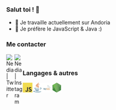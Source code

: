 ### Salut toi ! 👋

- 🔭 Je travaille actuellement sur Andoria
- 🤡 Je préfère le JavaScript & Java :)

### Me contacter

[<img align="left" alt="Nedia | Twitter" width="22px" src="https://cdn.jsdelivr.net/npm/simple-icons@v3/icons/twitter.svg" />][Twitter]
[<img align="left" alt="Nedia | Instagram" width="22px" src="https://cdn.discordapp.com/emojis/693493074277695647.png" />][Discord]

<br />

### Langages & autres


<img align="left" alt="JavaScript" width="26px" src="https://raw.githubusercontent.com/github/explore/80688e429a7d4ef2fca1e82350fe8e3517d3494d/topics/javascript/javascript.png" />
<img align="left" alt="Java" width="26px" src="https://raw.githubusercontent.com/github/explore/80688e429a7d4ef2fca1e82350fe8e3517d3494d/topics/java/java.png"/>
<img align="left" alt="MySQL" width="26px" src="https://raw.githubusercontent.com/github/explore/80688e429a7d4ef2fca1e82350fe8e3517d3494d/topics/mysql/mysql.png"/>
<img align="left" alt="NodeJS" width="26px" src="https://raw.githubusercontent.com/github/explore/80688e429a7d4ef2fca1e82350fe8e3517d3494d/topics/nodejs/nodejs.png"/>

<br />
<br />

[Twitter]: https://twitter.com/Nedia__
[Discord]: Nedia'#0001
